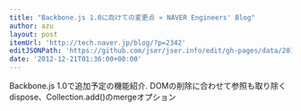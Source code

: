 ```yaml
---
title: "Backbone.js 1.0に向けての変更点 « NAVER Engineers' Blog"
author: azu
layout: post
itemUrl: 'http://tech.naver.jp/blog/?p=2342'
editJSONPath: 'https://github.com/jser/jser.info/edit/gh-pages/data/2012/12/index.json'
date: '2012-12-21T01:36:00+00:00'
---
```

Backbone.js 1.0で追加予定の機能紹介.
DOMの削除に合わせて参照も取り除くdispose、Collection.add()のmergeオプション
